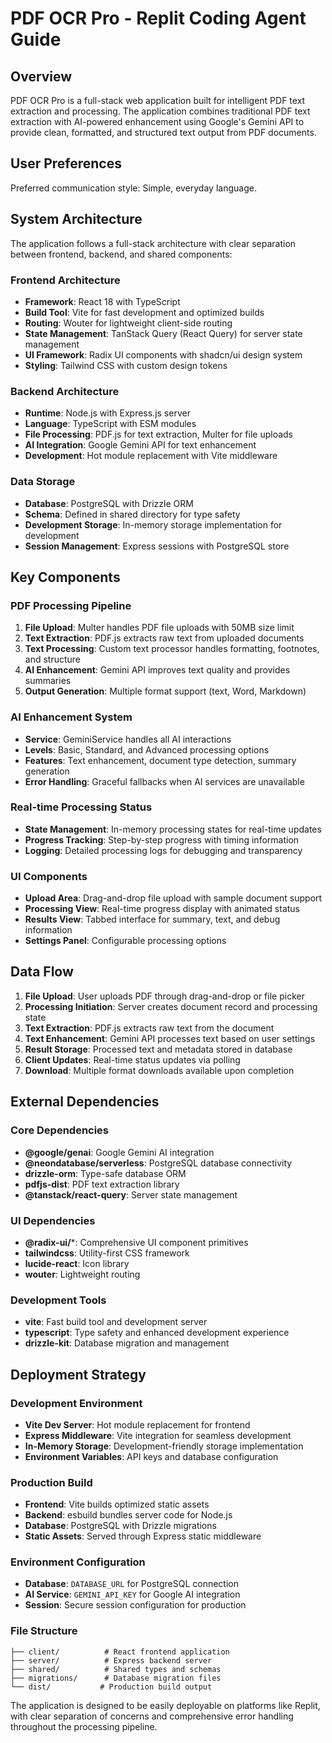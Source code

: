 # PDF OCR Pro - Replit Coding Agent Guide

## Overview

PDF OCR Pro is a full-stack web application built for intelligent PDF text extraction and processing. The application combines traditional PDF text extraction with AI-powered enhancement using Google's Gemini API to provide clean, formatted, and structured text output from PDF documents.

## User Preferences

Preferred communication style: Simple, everyday language.

## System Architecture

The application follows a full-stack architecture with clear separation between frontend, backend, and shared components:

### Frontend Architecture
- **Framework**: React 18 with TypeScript
- **Build Tool**: Vite for fast development and optimized builds
- **Routing**: Wouter for lightweight client-side routing
- **State Management**: TanStack Query (React Query) for server state management
- **UI Framework**: Radix UI components with shadcn/ui design system
- **Styling**: Tailwind CSS with custom design tokens

### Backend Architecture
- **Runtime**: Node.js with Express.js server
- **Language**: TypeScript with ESM modules
- **File Processing**: PDF.js for text extraction, Multer for file uploads
- **AI Integration**: Google Gemini API for text enhancement
- **Development**: Hot module replacement with Vite middleware

### Data Storage
- **Database**: PostgreSQL with Drizzle ORM
- **Schema**: Defined in shared directory for type safety
- **Development Storage**: In-memory storage implementation for development
- **Session Management**: Express sessions with PostgreSQL store

## Key Components

### PDF Processing Pipeline
1. **File Upload**: Multer handles PDF file uploads with 50MB size limit
2. **Text Extraction**: PDF.js extracts raw text from uploaded documents
3. **Text Processing**: Custom text processor handles formatting, footnotes, and structure
4. **AI Enhancement**: Gemini API improves text quality and provides summaries
5. **Output Generation**: Multiple format support (text, Word, Markdown)

### AI Enhancement System
- **Service**: GeminiService handles all AI interactions
- **Levels**: Basic, Standard, and Advanced processing options
- **Features**: Text enhancement, document type detection, summary generation
- **Error Handling**: Graceful fallbacks when AI services are unavailable

### Real-time Processing Status
- **State Management**: In-memory processing states for real-time updates
- **Progress Tracking**: Step-by-step progress with timing information
- **Logging**: Detailed processing logs for debugging and transparency

### UI Components
- **Upload Area**: Drag-and-drop file upload with sample document support
- **Processing View**: Real-time progress display with animated status
- **Results View**: Tabbed interface for summary, text, and debug information
- **Settings Panel**: Configurable processing options

## Data Flow

1. **File Upload**: User uploads PDF through drag-and-drop or file picker
2. **Processing Initiation**: Server creates document record and processing state
3. **Text Extraction**: PDF.js extracts raw text from the document
4. **Text Enhancement**: Gemini API processes text based on user settings
5. **Result Storage**: Processed text and metadata stored in database
6. **Client Updates**: Real-time status updates via polling
7. **Download**: Multiple format downloads available upon completion

## External Dependencies

### Core Dependencies
- **@google/genai**: Google Gemini AI integration
- **@neondatabase/serverless**: PostgreSQL database connectivity
- **drizzle-orm**: Type-safe database ORM
- **pdfjs-dist**: PDF text extraction library
- **@tanstack/react-query**: Server state management

### UI Dependencies
- **@radix-ui/***: Comprehensive UI component primitives
- **tailwindcss**: Utility-first CSS framework
- **lucide-react**: Icon library
- **wouter**: Lightweight routing

### Development Tools
- **vite**: Fast build tool and development server
- **typescript**: Type safety and enhanced development experience
- **drizzle-kit**: Database migration and management

## Deployment Strategy

### Development Environment
- **Vite Dev Server**: Hot module replacement for frontend
- **Express Middleware**: Vite integration for seamless development
- **In-Memory Storage**: Development-friendly storage implementation
- **Environment Variables**: API keys and database configuration

### Production Build
- **Frontend**: Vite builds optimized static assets
- **Backend**: esbuild bundles server code for Node.js
- **Database**: PostgreSQL with Drizzle migrations
- **Static Assets**: Served through Express static middleware

### Environment Configuration
- **Database**: `DATABASE_URL` for PostgreSQL connection
- **AI Service**: `GEMINI_API_KEY` for Google AI integration
- **Session**: Secure session configuration for production

### File Structure
```
├── client/          # React frontend application
├── server/          # Express backend server
├── shared/          # Shared types and schemas
├── migrations/      # Database migration files
└── dist/           # Production build output
```

The application is designed to be easily deployable on platforms like Replit, with clear separation of concerns and comprehensive error handling throughout the processing pipeline.